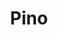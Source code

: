 ---
font:
  name: Milliard (not exact)
git: https://github.com/pinojs/pino
gitter: https://gitter.im/pinojs/pino
logohandle: getpinoio
sort: getpino
title: Pino
website: http://getpino.io/
---
